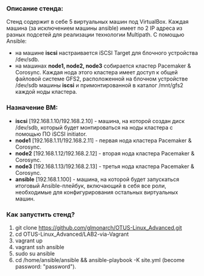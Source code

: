 ### Описание стенда:

Стенд содержит в себе 5 виртуальных машин под VirtualBox. Каждая машина (за исключением машины ansible) имеет по 2 IP адреса из разных подсетей для реализации технологии Multipath. С помощью Ansible: 
* на машине **iscsi** настраивается iSCSI Target для блочного устройства /dev/sdb.
* на машинах **node1, node2, node3** собирается кластер Pacemaker & Corosync. Каждая нода этого кластера имеет доступ к общей файловой системе GFS2, расположенной на блочном устройстве /dev/sdb машины **iscsi** и примонтированной в каталог /mnt/gfs2 каждой ноды кластера.

### Назначение ВМ:

* **iscsi** [192.168.1.10/192.168.2.10] - машина, на которой создан диск /dev/sdb, который будет монтироваться на ноды кластера с помощью ПО iSCSI initiator.
* **node1** [192.168.1.11/192.168.2.11] - первая нода кластера Pacemaker & Corosync.
* **node2** [192.168.1.12/192.168.2.12] - вторая нода кластера Pacemaker & Corosync.
* **node3** [192.168.1.13/192.168.2.13] - третья нода кластера Pacemaker & Corosync.
* **ansible** [192.168.1.100] - машина, на которой будет запускаться итоговый Ansible-плейбук, включающий в себя все роли, необходимые для конфигурирования остальных виртуальных машин.

### Как запустить стенд?

1. git clone https://github.com/glmonarch/OTUS-Linux_Advanced.git
2. cd OTUS-Linux_Advanced/LAB2-via-Vagrant
3. vagrant up
4. vagrant ssh ansible
5. sudo su ansible
6. cd /home/ansible/ansible && ansible-playbook -K site.yml (become password: "password").
